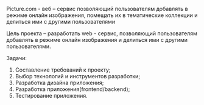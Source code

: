 Picture.com  - веб – сервис позволяющий пользователям добавлять в режиме онлайн изображения, помещать их в тематические коллекции и делиться ими с другими пользователями

Цель проекта – разработать web - сервис, позволяющий пользователям добавлять в режиме онлайн изображения и делиться ими с другими пользователями.

Задачи:
1. Составление требований к проекту;
2. Выбор технологий и инструментов разработки;
3. Разработка дизайна приложения;
4. Разработка приложения(frontend/backend);
5. Тестирование приложения.
